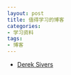 ```yaml
---
layout: post
title: 值得学习的博客
categories:
- 学习资料
tags:
- 博客
---
```


- [Derek Sivers](http://sivers.org/)